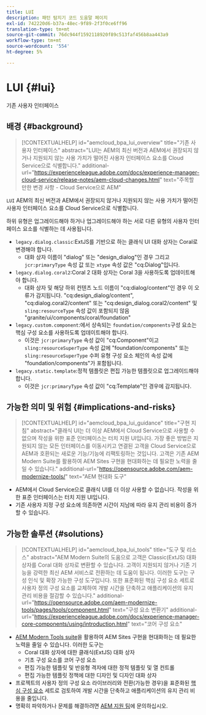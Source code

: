 ```yaml
---
title: LUI
description: 패턴 탐지기 코드 도움말 페이지
exl-id: 742220d6-b37a-48ec-9f89-2f3f0ce6ff96
translation-type: tm+mt
source-git-commit: 76dc944f1592118920f89c513faf456b8aa443a9
workflow-type: tm+mt
source-wordcount: '554'
ht-degree: 5%

---
```


# LUI {#lui}

기존 사용자 인터페이스

## 배경 {#background}

>[!CONTEXTUALHELP]
>id="aemcloud_bpa_lui_overview"
>title="기존 사용자 인터페이스"
>abstract="LUI는 AEM의 최신 버전과 AEM에서 권장되지 않거나 지원되지 않는 사용 가치가 떨어진 사용자 인터페이스 요소를 Cloud Service으로 식별합니다."
>additional-url="https://experienceleague.adobe.com/docs/experience-manager-cloud-service/release-notes/aem-cloud-changes.html" text="주목할 만한 변경 사항 - Cloud Service으로 AEM"

`LUI` AEM의 최신 버전과 AEM에서 권장되지 않거나 지원되지 않는 사용 가치가 떨어진 사용자 인터페이스 요소를 Cloud Service으로 식별합니다.

하위 유형은 업그레이드해야 하거나 업그레이드해야 하는 서로 다른 유형의 사용자 인터페이스 요소를 식별하는 데 사용됩니다.

* `legacy.dialog.classic`:ExtJS를 기반으로 하는 클래식 UI 대화 상자는 Coral로 변경해야 합니다.
   * 대화 상자 이름이 &quot;dialog&quot; 또는 &quot;design_dialog&quot;인 경우 그리고
`jcr:primaryType` 속성 값 또는 `xtype` 속성 값은 &quot;cq:Dialog&quot;입니다.
* `legacy.dialog.coral2`:Coral 2 대화 상자는 Coral 3을 사용하도록 업데이트해야 합니다.
   * 대화 상자 및 해당 하위 컨텐츠 노드 이름이 &quot;cq:dialog/content&quot;인 경우 이 오류가 감지됩니다.
&quot;cq:design_dialog/content&quot;, &quot;cq:dialog.coral2/content&quot; 또는 &quot;cq:design_dialog.coral2/content&quot;
및 `sling:resourceType` 속성 값이 포함되지 않음
&quot;granite/ui/components/coral/foundation&quot;
* `legacy.custom.component`:에서 상속되는  `foundation/components`구성 요소는 핵심 구성 요소를 사용하도록 업데이트해야 합니다.
   * 이것은 `jcr:primaryType` 속성 값이 &quot;cq:Component&quot;이고
      `sling:resourceSuperType` 속성 값에 &quot;foundation/components&quot; 또는
      `sling:resourceSuperType` 수퍼 유형 구성 요소 체인의 속성 값에 &quot;foundation/components&quot;가 포함됩니다.
* `legacy.static.template`:정적 템플릿은 편집 가능한 템플릿으로 업그레이드해야 합니다.
   * 이것은 `jcr:primaryType` 속성 값이 &quot;cq:Template&quot;인 경우에 감지됩니다.

## 가능한 의미 및 위험 {#implications-and-risks}

>[!CONTEXTUALHELP]
>id="aemcloud_bpa_lui_guidance"
>title="구현 지침"
>abstract="클래식 UI는 더 이상 AEM에서 Cloud Service으로 사용할 수 없으며 작성을 위한 표준 인터페이스는 터치 지원 UI입니다. 가장 좋은 방법은 지원되지 않는 모든 인터페이스를 이동시키고 연결된 고객을 Cloud Service으로 AEM과 호환되는 새로운 기능/기능에 리팩토링하는 것입니다. 고객은 기존 AEM Modern Suite를 활용하여 AEM Sites 구현을 현대화하는 데 필요한 노력을 줄일 수 있습니다."
>additional-url="https://opensource.adobe.com/aem-modernize-tools/" text="AEM 현대화 도구"

* AEM에서 Cloud Service으로 클래식 UI를 더 이상 사용할 수 없습니다. 작성을 위한 표준 인터페이스는 터치 지원 UI입니다.
* 기존 사용자 지정 구성 요소에 의존하면 시간이 지남에 따라 유지 관리 비용이 증가할 수 있습니다.

## 가능한 솔루션 {#solutions}

>[!CONTEXTUALHELP]
>id="aemcloud_bpa_lui_tools"
>title="도구 및 리소스"
>abstract="AEM Modern Suite의 도움으로 고객은 Classic(ExtJS) 대화 상자를 Coral 대화 상자로 변환할 수 있습니다. 고객이 지원되지 않거나 기존 기능을 강력한 최신 AEM 서비스로 전환하는 데 도움이 됩니다. 이러한 도구는 구성 인식 및 확장 가능한 구성 도구입니다. 또한 표준화된 핵심 구성 요소 세트로 사용자 정의 구성 요소를 교체하여 개발 시간을 단축하고 애플리케이션의 유지 관리 비용을 절감할 수 있습니다."
>additional-url="https://opensource.adobe.com/aem-modernize-tools/pages/tools/component.html" text="구성 요소 변환기"
>additional-url="https://experienceleague.adobe.com/docs/experience-manager-core-components/using/introduction.html" text="코어 구성 요소"

* [AEM Modern Tools suite](https://opensource.adobe.com/aem-modernize-tools/)을 활용하여 AEM Sites 구현을 현대화하는 데 필요한 노력을 줄일 수 있습니다. 이러한 도구는
   * Coral 대화 상자에 대한 클래식(ExtJS) 대화 상자
   * 기초 구성 요소를 코어 구성 요소
   * 편집 가능한 템플릿 및 반응형 격자에 대한 정적 템플릿 및 열 컨트롤
   * 편집 가능한 템플릿 정책에 대한 디자인 및 디자인 대화 상자
* 프로젝트의 사용자 정의 구성 요소 라이브러리와 전환(가능한 경우)을 표준화된 [핵심 구성 요소](https://experienceleague.adobe.com/docs/experience-manager-core-components/using/introduction.html?lang=ko-KR) 세트로 검토하여 개발 시간을 단축하고 애플리케이션의 유지 관리 비용을 줄입니다.
* 명확히 파악하거나 문제를 해결하려면 [AEM 지원 팀](https://helpx.adobe.com/enterprise/using/support-for-experience-cloud.html)에 문의하십시오.
